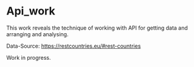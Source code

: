 # Api_work
This  work reveals the technique of working with  API for getting data and arranging and analysing.

Data-Source: https://restcountries.eu/#rest-countries

Work in progress.
